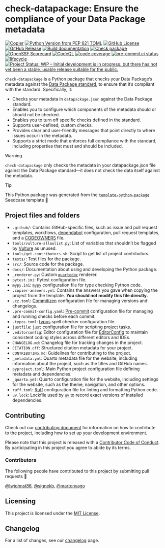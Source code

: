 

<!-- NOTE: This README.md is auto-generated from README.qmd. Edit that file. -->

# check-datapackage: Ensure the compliance of your Data Package metadata

<!-- TODO: Include DOI after uploading -->

<!-- [![PyPI Version](https://img.shields.io/pypi/v/check-datapackage.svg)](https://pypi.org/project/check-datapackage/) -->

[![Copier](https://img.shields.io/endpoint?url=https://raw.githubusercontent.com/copier-org/copier/master/img/badge/badge-grayscale-inverted-border-teal.json?raw=true.svg)](https://github.com/copier-org/copier)
[![Python Version from PEP 621
TOML](https://img.shields.io/python/required-version-toml?tomlFilePath=https://raw.githubusercontent.com/seedcase-project/check-datapackage/refs/heads/main/pyproject.toml)](https://github.com/seedcase-project/check-datapackage/blob/main/pyproject.toml)
[![GitHub
License](https://img.shields.io/github/license/seedcase-project/check-datapackage.svg)](https://github.com/seedcase-project/check-datapackage/blob/main/LICENSE.md)
[![GitHub
Release](https://img.shields.io/github/v/release/seedcase-project/check-datapackage.svg)](https://github.com/seedcase-project/check-datapackage/releases/latest)
[![Build
documentation](https://github.com/seedcase-project/check-datapackage/actions/workflows/build-website.yml/badge.svg)](https://github.com/seedcase-project/check-datapackage/actions/workflows/build-website.yml)
[![Check
package](https://github.com/seedcase-project/check-datapackage/actions/workflows/check-package.yml/badge.svg)](https://github.com/seedcase-project/check-datapackage/actions/workflows/check-package.yml)
[![OpenSSF
Scorecard](https://api.scorecard.dev/projects/github.com/seedcase-project/check-datapackage/badge?raw=true.svg)](https://scorecard.dev/viewer/?uri=github.com/seedcase-project/check-datapackage)
[![CodeQL](https://github.com/seedcase-project/check-datapackage/actions/workflows/github-code-scanning/codeql/badge.svg?branch=main)](https://github.com/seedcase-project/check-datapackage/actions/workflows/github-code-scanning/codeql)
[![code
coverage](https://raw.githubusercontent.com/seedcase-project/check-datapackage/coverage/coverage.svg?raw=true)](https://htmlpreview.github.io/?https://raw.githubusercontent.com/seedcase-project/check-datapackage/coverage/index.html)
[![pre-commit.ci
status](https://results.pre-commit.ci/badge/github/seedcase-project/check-datapackage/main.svg)](https://results.pre-commit.ci/latest/github/seedcase-project/check-datapackage/main)
[![lifecycle](https://lifecycle.r-lib.org/articles/figures/lifecycle-experimental.svg)](https://lifecycle.r-lib.org/articles/stages.html#experimental)
[![Project Status: WIP – Initial development is in progress, but there
has not yet been a stable, usable release suitable for the
public.](https://www.repostatus.org/badges/latest/wip.svg)](https://www.repostatus.org/#wip)
<!-- [![Project Status: Active – The project has reached a stable, usable state and is being actively developed.](https://www.repostatus.org/badges/latest/active.svg)](https://www.repostatus.org/#active) -->

`check-datapackage` is a Python package that checks your Data Package’s
metadata against the [Data Package standard](https://datapackage.org/),
to ensure that it’s compliant with the standard. Specifically, it:

- Checks your metadata in `datapackage.json` against the Data Package
  standard.
- Enables you to configure which components of the metadata should or
  should not be checked.
- Enables you to turn off specific checks defined in the standard.
- Supports user-defined, custom checks.
- Provides clear and user-friendly messages that point directly to where
  issues occur in the metadata.
- Supports a strict mode that enforces full compliance with the
  standard, including properties that must and should be included.

> [!WARNING]
>
> `check-datapackage` only checks the metadata in your datapackage.json
> file against the Data Package standard—it does not check the data
> itself against the metadata.

> [!TIP]
>
> This Python package was generated from the
> [`template-python-package`](https://github.com/seedcase-project/template-python-package)
> Seedcase template :tada:

## Project files and folders

- `.github/`: Contains GitHub-specific files, such as issue and pull
  request templates, workflows,
  [dependabot](https://docs.github.com/en/code-security/getting-started/dependabot-quickstart-guide)
  configuration, pull request templates, and a
  [CODEOWNERS](https://docs.github.com/en/repositories/managing-your-repositorys-settings-and-features/customizing-your-repository/about-code-owners)
  file.
- `tools/vulture-allowlist.py`: List of variables that shouldn’t be
  flagged by [Vulture](https://github.com/jendrikseipp/vulture) as
  unused.
- `tools/get-contributors.sh`: Script to get list of project
  contributors.
- `tests/`: Test files for the package.
- `src/`: Source code for the package.
- `docs/`: Documentation about using and developing the Python package.
- `_renderer.py`: Custom
  [`quartodoc`](https://machow.github.io/quartodoc/) renderer.
- `pytest.ini`: Pytest configuration file.
- `mypy.ini`: [`mypy`](https://mypy.readthedocs.io/en/stable/)
  configuration file for type checking Python code.
- `.copier-answers.yml`: Contains the answers you gave when copying the
  project from the template. **You should not modify this file
  directly.**
- `.cz.toml`:
  [Commitizen](https://commitizen-tools.github.io/commitizen/)
  configuration file for managing versions and changelogs.
- `.pre-commit-config.yaml`: [Pre-commit](https://pre-commit.com/)
  configuration file for managing and running checks before each commit.
- `.typos.toml`: [typos](https://github.com/crate-ci/typos) spell
  checker configuration file.
- `justfile`: [`just`](https://just.systems/man/en/) configuration file
  for scripting project tasks.
- `.editorconfig`: Editor configuration file for
  [EditorConfig](https://editorconfig.org/) to maintain consistent
  coding styles across different editors and IDEs.
- `CHANGELOG.md`: Changelog file for tracking changes in the project.
- `CITATION.cff`: Structured citation metadata for your project.
- `CONTRIBUTING.md`: Guidelines for contributing to the project.
- `_metadata.yml`: Quarto metadata file for the website, including
  information about the project, such as the titles and GitHub names.
- `pyproject.toml`: Main Python project configuration file defining
  metadata and dependencies.
- `_quarto.yml`: Quarto configuration file for the website, including
  settings for the website, such as the theme, navigation, and other
  options.
- `ruff.toml`: [Ruff](https://docs.astral.sh/ruff/) configuration file
  for linting and formatting Python code.
- `uv.lock`: Lockfile used by [`uv`](https://docs.astral.sh/uv/) to
  record exact versions of installed dependencies.

## Contributing

Check out our [contributing document](CONTRIBUTING.md) for information
on how to contribute to the project, including how to set up your
development environment.

Please note that this project is released with a [Contributor Code of
Conduct](CODE_OF_CONDUCT.md). By participating in this project you agree
to abide by its terms.

### Contributors

The following people have contributed to this project by submitting pull
requests :tada:

[@lwjohnst86](https://github.com/lwjohnst86),
[@signekb](https://github.com/signekb),
[@martonvago](https://github.com/martonvago)

## Licensing

This project is licensed under the [MIT License](LICENSE.md).

## Changelog

For a list of changes, see our [changelog](CHANGELOG.md) page.
